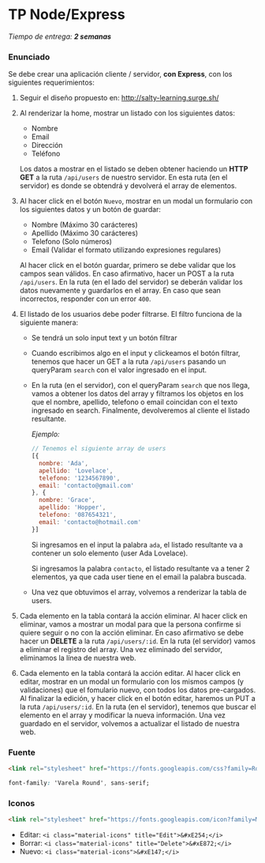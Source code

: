 # TP Node/Express

_Tiempo de entrega: **2 semanas**_

### Enunciado

Se debe crear una aplicación cliente / servidor, __con Express__, con los siguientes requerimientos:

1. Seguir el diseño propuesto en: http://salty-learning.surge.sh/

2. Al renderizar la home, mostrar un listado con los siguientes datos:
    - Nombre
    - Email
    - Dirección
    - Teléfono

    Los datos a mostrar en el listado se deben obtener haciendo un **HTTP GET** a la ruta `/api/users` de nuestro servidor. En esta ruta (en el servidor) es donde se obtendrá y devolverá el array de elementos.

3.  Al hacer click en el botón `Nuevo`, mostrar en un modal  un formulario con los siguientes datos y un botón de guardar:
    * Nombre (Máximo 30 carácteres)
    * Apellido (Máximo 30 carácteres)
    * Telefono (Solo números)
    * Email (Validar el formato utilizando expresiones regulares)

    Al hacer click en el botón guardar, primero se debe validar que los campos sean válidos. En caso afirmativo, hacer un POST a la ruta `/api/users`. En la ruta (en el lado del servidor) se deberán validar los datos nuevamente y guardarlos en el array. En caso que sean incorrectos, responder con un error `400`.

4. El listado de los usuarios debe poder filtrarse. El filtro funciona de la siguiente manera:
    * Se tendrá un solo input text y un botón filtrar
    * Cuando escribimos algo en el input y clickeamos el botón filtrar, tenemos que hacer un GET a la ruta `/api/users` pasando un queryParam `search` con el valor ingresado en el input.
    * En la ruta (en el servidor), con el queryParam `search` que nos llega, vamos a obtener los datos del array y filtramos los objetos en los que el nombre, apellido, telefono o email coincidan con el texto ingresado en search. Finalmente, devolveremos al cliente el listado resultante.

      *Ejemplo:*
      ```js
      // Tenemos el siguiente array de users
      [{
        nombre: 'Ada',
        apellido: 'Lovelace',
        telefono: '1234567890',
        email: 'contacto@gmail.com'
      }, {
        nombre: 'Grace',
        apellido: 'Hopper',
        telefono: '087654321',
        email: 'contacto@hotmail.com'
      }]
      ```
      Si ingresamos en el input la palabra `ada`, el listado resultante va a contener un solo elemento (user Ada Lovelace).

      Si ingresamos la palabra `contacto`, el listado resultante va a tener 2 elementos, ya que cada user tiene en el email la palabra buscada.
    * Una vez que obtuvimos el array, volvemos a renderizar la tabla de users.

5. Cada elemento en la tabla contará la acción eliminar. Al hacer click en eliminar, vamos a mostrar un modal para que la persona confirme si quiere seguir o no con la acción eliminar. En caso afirmativo se debe hacer un **DELETE** a la ruta `/api/users/:id`. En la ruta (el servidor) vamos a eliminar el registro del array. Una vez eliminado del servidor, eliminamos la línea de nuestra web.

6. Cada elemento en la tabla contará la acción editar. Al hacer click en editar, mostrar en un modal un formulario con los mismos campos (y validaciones) que el fomulario nuevo, con todos los datos pre-cargados. Al finalizar la edición, y hacer click en el botón editar, haremos un PUT a la ruta `/api/users/:id`. En la ruta (en el servidor), tenemos que buscar el elemento en el array y modificar la nueva información. Una vez guardado en el servidor, volvemos a actualizar el listado de nuestra web.

### **Fuente**
```html
<link rel="stylesheet" href="https://fonts.googleapis.com/css?family=Roboto|Varela+Round"/>
```

```css
font-family: 'Varela Round', sans-serif;
```

### **Iconos**
```html
<link rel="stylesheet" href="https://fonts.googleapis.com/icon?family=Material+Icons" />
```

- Editar: `<i class="material-icons" title="Edit">&#xE254;</i>`
- Borrar: `<i class="material-icons" title="Delete">&#xE872;</i>`
- Nuevo: `<i class="material-icons">&#xE147;</i>`